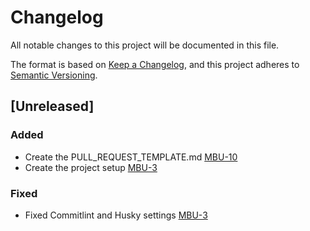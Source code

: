 # Changelog

All notable changes to this project will be documented in this file.

The format is based on [Keep a Changelog](https://keepachangelog.com/en/1.0.0/),
and this project adheres to [Semantic Versioning](https://semver.org/spec/v2.0.0.html).

## [Unreleased]

### Added
- Create the PULL_REQUEST_TEMPLATE.md [MBU-10](https://memebattle.atlassian.net/browse/MBU-10)
- Create the project setup [MBU-3](https://memebattle.atlassian.net/browse/MBU-3)

### Fixed

- Fixed Commitlint and Husky settings [MBU-3](https://memebattle.atlassian.net/browse/MBU-3)